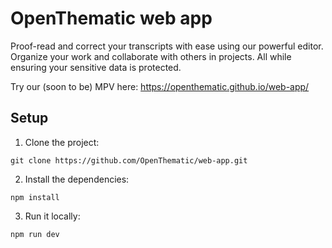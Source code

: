 # OpenThematic web app

Proof-read and correct your transcripts with ease using our powerful editor. Organize your work and collaborate with others in projects. All while ensuring your sensitive data is protected.

Try our (soon to be) MPV here: https://openthematic.github.io/web-app/

## Setup

1. Clone the project:
```
git clone https://github.com/OpenThematic/web-app.git
```

2. Install the dependencies:
```
npm install
```

3. Run it locally:
```
npm run dev
```
